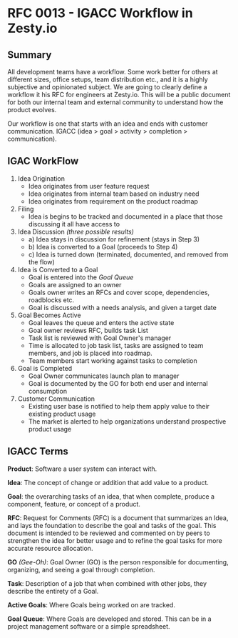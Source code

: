 # RFC 0013 - IGACC Workflow in Zesty.io

## Summary

All development teams have a workflow. Some work better for others at different sizes, office setups, team distribution etc., and it is a highly subjective and opinionated subject. We are going to clearly define a workflow it his RFC for engineers at Zesty.io. This will be a public document for both our internal team and external community to understand how the product evolves.

Our workflow is one that starts with an idea and ends with customer communication. IGACC (idea > goal > activity > completion > communication).

## IGAC WorkFlow

1. Idea Origination
	* Idea originates from user feature request
	* Idea originates from internal team based on industry need
	* Idea originates from requirement on the product roadmap
2. Filing
	* Idea is begins to be tracked and documented in a place that those discussing it all have access to
3. Idea Discussion *(three possible results)*
 	* a) Idea stays in discussion for refinement (stays in Step 3)
	* b) Idea is converted to a Goal (proceeds to Step 4)
	* c) Idea is turned down (terminated, documented, and removed from the flow)
4. Idea is Converted to a Goal
	* Goal is entered into the *Goal Queue*
	* Goals are assigned to an owner
	* Goals owner writes an RFCs and cover scope, dependencies, roadblocks etc.
	* Goal is discussed with a needs analysis, and given a target date
5. Goal Becomes Active
	* Goal leaves the queue and enters the active state
 	* Goal owner reviews RFC, builds task List
	* Task list is reviewed with Goal Owner's manager
	* Time is allocated to job task list, tasks are assigned to team members, and job is placed into roadmap.
	* Team members start working against tasks to completion
6. Goal is Completed
	* Goal Owner communicates launch plan to manager
	* Goal is documented by the GO for both end user and internal consumption
7. Customer Communication
	* Existing user base is notified to help them apply value to their existing product usage
	* The market is alerted to help organizations understand prospective product usage


## IGACC Terms

**Product**: Software a user system can interact with.

**Idea**: The concept of change or addition that add value to a product.

**Goal**: the overarching tasks of an idea, that when complete, produce a component, feature, or concept of a product.

**RFC**: Request for Comments (RFC) is a document that summarizes an Idea, and lays the foundation to describe the goal and tasks of the goal. This document is intended to be reviewed and commented on by peers to strengthen the idea for better usage and to refine the goal tasks for more accurate resource allocation.

**GO** *(Gee-Oh)*: Goal Owner (GO) is the person responsible for documenting, organizing, and seeing a goal through completion.

**Task**: Description of a job that when combined with other jobs, they describe the entirety of a Goal.

**Active Goals**: Where Goals being worked on are tracked.

**Goal Queue**: Where Goals are developed and stored. This can be in a project management software or a simple spreadsheet.
